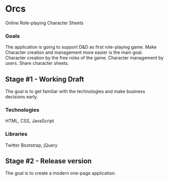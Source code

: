 # Orcs
Online Role-playing Character Sheets
### Goals
The application is going to support D&D as first role-playing game.
Make Character creation and management more easier is the main goal.
Character creation by the free roles of the game.
Character management by users.
Share character sheets.
## Stage #1 - Working Draft
The goal is to get familiar with the technologies and make business decisions early.
### Technologies
HTML, CSS, JavaScript
### Libraries
Twitter Bootstrap, jQuery
## Stage #2 - Release version
The goal is to create a modern one-page application.
